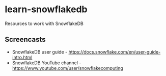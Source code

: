 # learn-snowflakedb
Resources to work with SnowflakeDB 

## Screencasts
- SnowflakeDB user guide - https://docs.snowflake.com/en/user-guide-intro.html
- SnowflakeDB YouTube channel - https://www.youtube.com/user/snowflakecomputing

